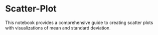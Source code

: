 # Scatter-Plot
This notebook provides a comprehensive guide to creating scatter plots with visualizations of mean and standard deviation. 

